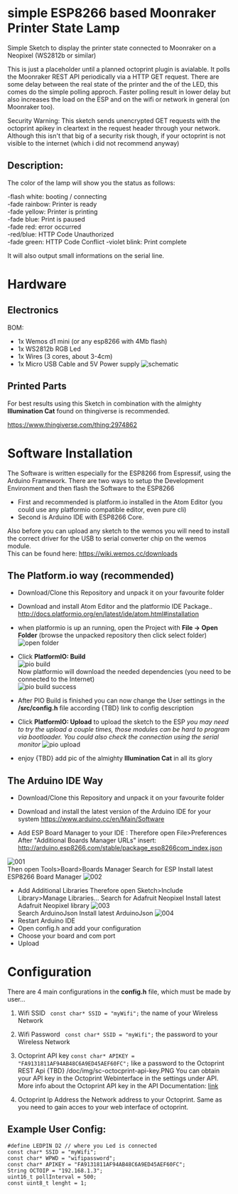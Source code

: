 

# simple ESP8266 based Moonraker Printer State Lamp

Simple Sketch to display the printer state connected to Moonraker on a Neopixel (WS2812b or similar)

This is just a placeholder until a planned octoprint plugin is avialable. It polls the Moonraker REST API periodically via a HTTP GET request. There are some delay between the real state of the printer and the of the LED, this comes do the simple polling approch. Faster polling result in lower delay but also increases the load on the ESP and on the wifi or network in general (on Moonraker too).

Security Warning:
This sketch sends unencrypted GET requests with the octoprint apikey in cleartext in the request header through your network. Although this isn't that big of a security risk though, if your octoprint is not visible to the internet (which i did not recommend anyway)

## Description:
The color of the lamp will show you the status as follows:

-flash white: booting / connecting  
-fade rainbow: Printer is ready  
-fade yellow: Printer is printing  
-fade blue: Print is paused  
-fade red: error occurred  
-red/blue: HTTP Code Unauthorized  
-fade green: HTTP Code Conflict
-violet blink: Print complete

It will also output small informations on the serial line.

# Hardware


## Electronics

BOM:
* 1x Wemos d1 mini (or any esp8266 with 4Mb flash)
* 1x WS2812b RGB Led
* 1x Wires (3 cores, about 3-4cm)
* 1x Micro USB Cable and 5V Power supply
![schematic](https://raw.githubusercontent.com/FrYakaTKoP/simple-octo-ws2812/master/doc/electronics/sch/illumination-cat-electronic-wiring.png)


## Printed Parts

For best results using this Sketch in combination with the almighty **Illumination Cat** found on thingiverse is recommended.

https://www.thingiverse.com/thing:2974862

# Software Installation

The Software is written especially for the ESP8266 from Espressif, using the Arduino Framework.
There are two ways to setup the Development Environment and then flash the Software to the ESP8266

* First and recommended is platform.io installed in the Atom Editor (you could use any platformio compatible editor, even pure cli)
* Second is Arduino IDE with ESP8266 Core.


Also before you can upload any sketch to the wemos you will need to install the correct driver for the USB to serial converter chip on the wemos module.  
This can be found here:
https://wiki.wemos.cc/downloads

## The Platform.io way (recommended)

* Download/Clone this Repository and unpack it on your favourite folder
* Download and install Atom Editor and the platformio IDE Package..
	http://docs.platformio.org/en/latest/ide/atom.html#installation

* when platformio is up an running, open the Project with **File -> Open Folder** (browse the unpacked repository then click select folder)  
![open folder](https://raw.githubusercontent.com/FrYakaTKoP/simple-octo-ws2812/master/doc/img/sc\_pio\_openfolder.png)

* Click **PlatformIO: Build**  
![pio build](https://raw.githubusercontent.com/FrYakaTKoP/simple-octo-ws2812/master/doc/img/sc_pio_build.png)  
 Now platformio will download the needed dependencies (you need to be connected to the Internet)  
![pio build success](https://raw.githubusercontent.com/FrYakaTKoP/simple-octo-ws2812/master/doc/img/sc_pio_build_success.png)

* After PIO Build is finished you can now change the User settings in the **/src/config.h** file according {TBD} link to config description
* Click **PlatformIO: Upload** to upload the sketch to the ESP
  *you may need to try the upload a couple times, those modules can be hard to program via bootloader. You could also check the connection using the serial monitor*
	![pio upload](https://raw.githubusercontent.com/FrYakaTKoP/simple-octo-ws2812/master/doc/img/sc_pio_upload.png)
* enjoy
{TBD} add pic of the almighty **Illumination Cat** in all its glory

## The Arduino IDE Way

* Download/Clone this Repository and unpack it on your favourite folder
*  Download and install the latest version of the Arduino IDE  for your system  https://www.arduino.cc/en/Main/Software

* Add ESP Board Manager to your IDE  :
	Therefore open File>Preferences
	After "Additional Boards Manager URLs" insert: http://arduino.esp8266.com/stable/package_esp8266com_index.json

![001](https://raw.githubusercontent.com/FrYakaTKoP/simple-octo-ws2812/master/doc/img/001.png)  
	Then open Tools>Board>Boards Manager
	Search for ESP
	Install latest ESP8266 Board Manager
	![002](https://raw.githubusercontent.com/FrYakaTKoP/simple-octo-ws2812/master/doc/img/002.png)

* Add Additional Libraries
	Therefore open Sketch>Include Library>Manage Libraries...
	Search for Adafruit Neopixel
	Install latest Adafruit Neopixel library
	![003](https://raw.githubusercontent.com/FrYakaTKoP/simple-octo-ws2812/master/doc/img/003.png)  
	Search ArduinoJson
	Install latest ArduinoJson	![004](https://raw.githubusercontent.com/FrYakaTKoP/simple-octo-ws2812/master/doc/img/004.png)
* Restart Arduino IDE
* Open config.h and add your configuration
* Choose your board and com port
* Upload

# Configuration

There are 4 main configurations in the **config.h** file, which must be made by user...
1. Wifi SSID
	``` const char* SSID = "myWifi";```
	the name of your Wireless Network

2. Wifi Password
	``` const char* SSID = "myWifi";```
	the password to your Wireless Network

3. Octoprint API key
```const char* APIKEY = "FA9131811AF94AB48C6A9ED45AEF60FC";```
	like a password to the Octoprint REST Api
	{TBD} /doc/img/sc-octocprint-api-key.PNG
	You can obtain your API key in the Octoprint Webinterface in the settings under API.
	More info about the Octoprint API key in the API Documentation: [link](http://docs.octoprint.org/en/master/api/general.html#authorization)

4. Octoprint Ip Address
	the Network address to your Octoprint. Same as you need to gain acces to your web interface of octoprint.

## Example User Config:

```
#define LEDPIN D2 // where you Led is connected
const char* SSID = "myWifi";
const char* WPWD = "wifipassword";
const char* APIKEY = "FA9131811AF94AB48C6A9ED45AEF60FC";
String OCTOIP = "192.168.1.3";
uint16_t pollInterval = 500;
const uint8_t lenght = 1;
```


